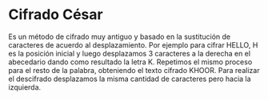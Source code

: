 # Cifrado César

Es un método de cifrado muy antiguo y basado en la sustitución de caracteres de acuerdo al desplazamiento. Por ejemplo para cifrar HELLO, H es la posición inicial y luego desplazamos 3 caracteres a la derecha en el abecedario dando como resultado la letra K. Repetimos el mismo proceso para el resto de la palabra, obteniendo el texto cifrado KHOOR. Para realizar el descifrado desplazamos la misma cantidad de caracteres pero hacia la izquierda.
